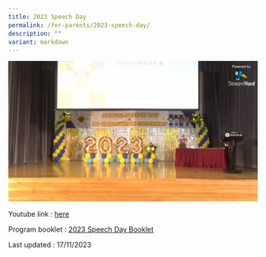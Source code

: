 ```yaml
---
title: 2023 Speech Day
permalink: /for-parents/2023-speech-day/
description: ""
variant: markdown
---
```

![](/images/2023_Speech_Day_Youtube.png)

Youtube link : [here](https://www.youtube.com/watch?v=zn_nIBppDoQ)

Program booklet : [2023 Speech Day Booklet](/files/2023_Speech_Day_Programme_Booklet.pdf)

Last updated : 17/11/2023
